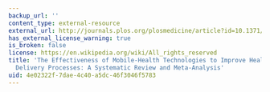 ```yaml
---
backup_url: ''
content_type: external-resource
external_url: http://journals.plos.org/plosmedicine/article?id=10.1371/journal.pmed.1001362
has_external_license_warning: true
is_broken: false
license: https://en.wikipedia.org/wiki/All_rights_reserved
title: 'The Effectiveness of Mobile-Health Technologies to Improve Health Care Service
  Delivery Processes: A Systematic Review and Meta-Analysis'
uid: 4e02322f-7dae-4c40-a5dc-46f3046f5783
---
```

